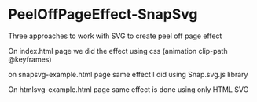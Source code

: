 # PeelOffPageEffect-SnapSvg
Three approaches to work with SVG to create peel off page effect

On index.html page we did the effect using css (animation clip-path @keyframes)

on snapsvg-example.html page same effect I did using Snap.svg.js library

On htmlsvg-example.html page same effect is done using only HTML SVG
